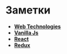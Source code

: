 # Заметки

* **<a href="/web-technologies">Web Technologies</a>**
* **<a href="/vanilla-js">Vanilla Js</a>**
* **<a href="/web-technologies">React</a>**
* **<a href="/web-technologies">Redux</a>**
